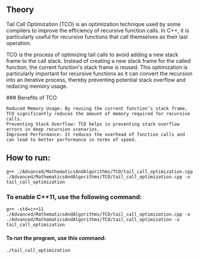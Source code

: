 ## Theory
Tail Call Optimization (TCO) is an optimization technique used by some compilers to improve the efficiency of recursive function calls. 
In C++, it is particularly useful for recursive functions that call themselves as their last operation. 

TCO is the process of optimizing tail calls to avoid adding a new stack frame to the call stack. Instead of creating a new stack frame for the called function, the current function's stack frame is reused. This optimization is particularly important for recursive functions as it can convert the recursion into an iterative process, thereby preventing potential stack overflow and reducing memory usage.

### Benefits of TCO

    Reduced Memory Usage: By reusing the current function’s stack frame, TCO significantly reduces the amount of memory required for recursive calls.
    Preventing Stack Overflow: TCO helps in preventing stack overflow errors in deep recursion scenarios.
    Improved Performance: It reduces the overhead of function calls and can lead to better performance in terms of speed.

## How to run:
    g++ ./Advanced/MathematicsAndAlgorithms/TCO/tail_call_optimization.cpp ./Advanced/MathematicsAndAlgorithms/TCO/tail_call_optimization.cpp -o tail_call_optimization
### To enable C++11, use the following command:
    g++ -std=c++11 ./Advanced/MathematicsAndAlgorithms/TCO/tail_call_optimization.cpp -o ./Advanced/MathematicsAndAlgorithms/TCO/tail_call_optimization -o tail_call_optimization 
#### To run the program, use this command:
    ./tail_call_optimization